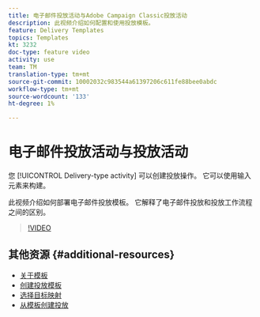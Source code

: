 ```yaml
---
title: 电子邮件投放活动与Adobe Campaign Classic投放活动
description: 此视频介绍如何配置和使用投放模板。
feature: Delivery Templates
topics: Templates
kt: 3232
doc-type: feature video
activity: use
team: TM
translation-type: tm+mt
source-git-commit: 10002032c983544a61397206c611fe88bee0abdc
workflow-type: tm+mt
source-wordcount: '133'
ht-degree: 1%

---
```



# 电子邮件投放活动与投放活动

您 [!UICONTROL Delivery-type activity] 可以创建投放操作。 它可以使用输入元素来构建。

此视频介绍如何部署电子邮件投放模板。 它解释了电子邮件投放和投放工作流程之间的区别。

>[!VIDEO](https://video.tv.adobe.com/v/24065?quality=12)

## 其他资源 {#additional-resources}

* [关于模板](https://docs.campaign.adobe.com/doc/AC/en/DLV_Using_delivery_templates_About_templates.html)
* [创建投放模板](https://docs.campaign.adobe.com/doc/AC/en/DLV_Using_delivery_templates_Creating_a_delivery_template.html)
* [选择目标映射](https://docs.campaign.adobe.com/doc/AC/en/DLV_Using_delivery_templates_Selecting_a_target_mapping.html)
* [从模板创建投放](https://docs.campaign.adobe.com/doc/AC/en/DLV_Using_delivery_templates_Creating_a_delivery_from_a_template.html)
